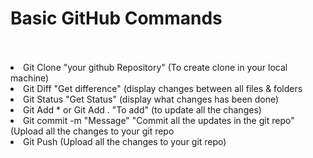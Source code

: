 # Basic GitHub Commands<br><br>

<li>Git Clone "your github Repository" (To create clone in your local machine)<br>
<li>Git Diff "Get difference" (display changes between all files & folders<br>
<li>Git Status "Get Status" (display what changes has been done)<br>
<li>Git Add * or Git Add . "To add" (to update all the changes)<br>
<li>Git commit -m "Message" "Commit all the updates in the git repo" (Upload all the changes to your git repo<br>
<li>Git Push (Upload all the changes to your git repo)<br><br>

